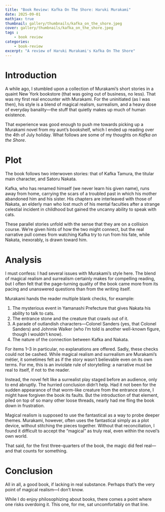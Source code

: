 ```yaml
---
title: "Book Review: Kafka On The Shore: Haruki Murakami"
date: 2025-09-01
mathjax: true
thumbnail: gallery/thumbnails/kafka_on_the_shore.jpeg
cover: gallery/thumbnails/kafka_on_the_shore.jpeg
tags : 
    - book review
categories:
    - book-review
excerpt: "A review of Haruki Murakami's Kafka On The Shore"
---
```


# Introduction
A while ago, I stumbled upon a collection of Murakami’s short stories in a quaint New York bookstore (that was going out of business, no less). That was my first real encounter with Murakami. For the uninitiated (as I was then), his style is a blend of magical realism, surrealism, and a heavy dose of everyday banality—the stuff that quietly makes up much of human existence.  

That experience was good enough to push me towards picking up a Murakami novel from my aunt’s bookshelf, which I ended up reading over the 4th of July holiday. What follows are some of my thoughts on _Kafka on the Shore_.  

# Plot  
The book follows two interwoven stories: that of Kafka Tamura, the titular main character, and Satoru Nakata.  

Kafka, who has renamed himself (we never learn his given name), runs away from home, carrying the scars of a troubled past in which his mother abandoned him and his sister. His chapters are interleaved with those of Nakata, an elderly man who lost much of his mental faculties after a strange celestial incident in childhood but gained the uncanny ability to speak with cats.  

These parallel stories unfold with the sense that they are on a collision course. We’re given hints of how the two might connect, but the real narrative pull comes from watching Kafka try to run from his fate, while Nakata, inexorably, is drawn toward him.  

# Analysis  
I must confess: I had several issues with Murakami’s style here. The blend of magical realism and surrealism certainly makes for compelling reading, but I often felt that the page-turning quality of the book came more from its pacing and unanswered questions than from the writing itself.  

Murakami hands the reader multiple blank checks, for example:  
1. The mysterious event in Yamanashi Prefecture that gives Nakata his ability to talk to cats.  
2. The entrance stone and the creature that crawls out of it.  
3. A parade of outlandish characters—Colonel Sanders (yes, that Colonel Sanders) and Johnnie Walker (who I’m told is another well-known figure, though I wouldn’t know).  
4. The nature of the connection between Kafka and Nakata.  

For items 1–3 in particular, no explanations are offered. Sadly, these checks could not be cashed. While magical realism and surrealism are Murakami’s métier, it sometimes felt as if the story wasn’t believable even on its own terms. For me, this is an inviolate rule of storytelling: a narrative must be real to itself, if not to the reader.  

Instead, the novel felt like a surrealist play staged before an audience, only to end abruptly. The hurried conclusion didn’t help. Had it not been for the sudden appearance of that worm-like creature from the entrance stone, I might have forgiven the book its faults. But the introduction of that element, piled on top of so many other loose threads, nearly had me fling the book down in frustration.  

Magical realism is supposed to use the fantastical as a way to probe deeper themes. Murakami, however, often uses the fantastical simply as a plot device, without stitching the pieces together. Without that reconciliation, I found it difficult to accept the “magical” as truly real, even within the novel’s own world.  

That said, for the first three-quarters of the book, the magic did feel real—and that counts for something.  

# Conclusion  
All in all, a good book, if lacking in real substance. Perhaps that’s the very point of magical realism—I don’t know.  

While I do enjoy philosophizing about books, there comes a point where one risks overdoing it. This one, for me, sat uncomfortably on that line.  
